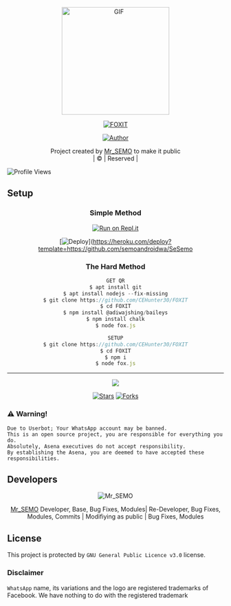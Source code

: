  <div align="center">
        <img src="/photo/logo.jpg" alt="GIF" width="250" height="250"/>
</p>

<a href="#"><img title="FOXIT" src="https://img.shields.io/badge/FOXIT-green?colorA=%23ff0000&colorB=%23017e40&style=for-the-badge"></a>
</p>
  <p align="center">
<a href="https://github.com/CEHunter30"><img title="Author" src="https://img.shields.io/badge/Author-CEHunter30-/FOXIT?color=blue&style=for-the-badge&logo=whatsapp"></a>
</p>
</div>
<p align="center">
Project created by <a href="https://github.com/semoandroidwa">Mr_SEMO</a> to make it public
    <br>
       | © |
        Reserved |
    <br> 
</p>

![Profile Views](https://hits.seeyoufarm.com/api/count/incr/badge.svg?url=https://github.com/CEHunter30/FOXIT&title=FOXIT%20Views)

## Setup
<div align="center">

  ### Simple Method
 
[![Run on Repl.it](https://repl.it/badge/github/quiec/whatsAlfa)](https://replit.com/@semoandroidwa/FOX-QR?v=1)
  

[![Deploy](https://www.herokucdn.com/deploy/button.svg)](https://heroku.com/deploy?template=https://github.com/semoandroidwa/SeSemo
 
### The Hard Method
```js
GET QR
$ apt install git
$ apt install nodejs --fix-missing
$ git clone https://github.com/CEHunter30/FOXIT
$ cd FOXIT
$ npm install @adiwajshing/baileys
$ npm install chalk
$ node fox.js
```
      
```js
SETUP
$ git clone https://github.com/CEHunter30/FOXIT
$ cd FOXIT
$ npm i
$ node fox.js
```

----

  <p align="center">
  <a href="httsp://github.com/CEHunter30/FOXIT">
    
<a href="https://github.com/farhan-dqz/followers">
<img src="https://img.shields.io/github/repo-size/farhan-dqz/Julie-Mwol?color=green&label=Repo%20total%20size&style=plastic">
<p align="center">
<a href="https://github.com/CEHunter30/followers"
<img title="Followers" src="https://img.shields.io/github/followers/CEHunter30?color=blue&style=flat-square"></a>
<a href="https://github.com/CEHunter30/FOXIT/stargazers/"><img title="Stars" src="https://img.shields.io/github/stars/CEHunter30/FOXIT?color=blue&style=flat-trangle"></a>
<a href="https://github.com/CEHunter30/FOXIT/network/members"><img title="Forks" src="https://img.shields.io/github/forks/CEHunter30/FOXIT?color=blue&style=flat-trangle"></a>
</p>

  </div>


### ⚠️ Warning! 
```
Due to Userbot; Your WhatsApp account may be banned.
This is an open source project, you are responsible for everything you do. 
Absolutely, Asena executives do not accept responsibility.
By establishing the Asena, you are deemed to have accepted these responsibilities.
```

## Developers
  <div align="center">
    
![Mr_SEMO](https://github.com/semoandroidwa.png?size=100)

 [Mr_SEMO](https://github.com/semoandroidwa)
Developer, Base, Bug Fixes, Modules| Re-Developer, Bug Fixes, Modules, Commits |  Modifiying  as   public | Bug Fixes, Modules 
  </div>
    
    


## License
This project is protected by `GNU General Public Licence v3.0` license.

### Disclaimer
`WhatsApp` name, its variations and the logo are registered trademarks of Facebook. We have nothing to do with the registered trademark
